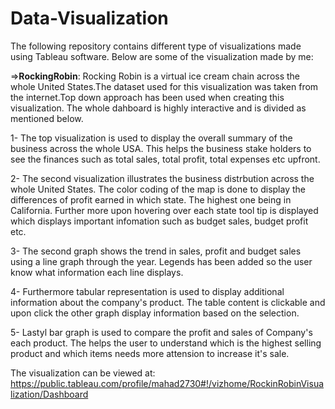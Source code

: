 # Data-Visualization
The following repository contains different type of visualizations made using Tableau software. Below are some of the visualization made by me: 

=>**RockingRobin**: 
Rocking Robin is a virtual ice cream chain across the whole United States.The dataset used for this visualization was taken from the internet.Top down approach has been used when creating this visualization. The whole dahboard is highly interactive and is divided as mentioned below. 

1- The top visualization is used to display the overall summary of the business across the whole USA. This helps the business stake holders to see the finances such as total sales, total profit, total expenses etc  upfront.

2- The second visualization illustrates the business distrbution across the whole United States. The color coding of the map is done to display the differences of profit earned in which state. The highest one being in California. Further more upon hovering over each state tool tip is displayed which displays important infomation such as budget sales, budget profit etc. 

3- The second graph shows the trend in sales, profit and budget sales using a line graph through the year. Legends has been added so the user know what information each line displays.

4- Furthermore tabular representation is used to display additional information about the company's product.  The table content is clickable and upon click the other graph display information based on the selection. 

5- Lastyl bar graph is used to compare the profit and sales of Company's each product. The helps the user to understand which is the highest selling product and which items needs more attension to increase it's sale. 

The visualization can be viewed at: https://public.tableau.com/profile/mahad2730#!/vizhome/RockinRobinVisualization/Dashboard
